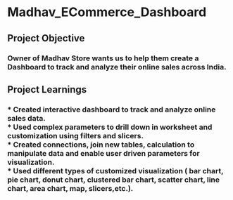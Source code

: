 # Madhav_ECommerce_Dashboard
<h2>Project Objective</h2>
<h3>Owner of Madhav Store wants us to help them create a Dashboard to track and analyze their online sales across India.</h3>
<h2>Project Learnings</h2>
<h3>
  * Created interactive dashboard to track and analyze online sales data. <br>
  * Used complex parameters to drill down in worksheet and customization using filters and slicers. <br>
  * Created connections, join new tables, calculation to manipulate data and enable user driven parameters for visualization. <br>
  * Used different types of customized visualization ( bar chart, pie chart, donut chart, clustered bar chart, scatter chart, line chart, area chart, map, slicers,etc.).
</h3>
